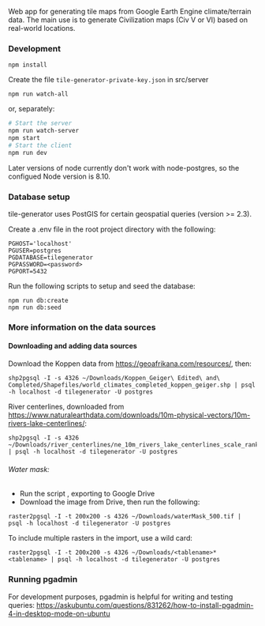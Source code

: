 Web app for generating tile maps from Google Earth Engine climate/terrain data. The main use is to generate Civilization maps (Civ V or VI) based on real-world locations.

### Development

```
npm install
```

Create the file `tile-generator-private-key.json` in src/server

```
npm run watch-all
```

or, separately:

```sh
# Start the server
npm run watch-server
npm start
# Start the client
npm run dev
```

Later versions of node currently don't work with node-postgres, so the configued Node version is 8.10.

### Database setup

tile-generator uses PostGIS for certain geospatial queries (version >= 2.3).

Create a .env file in the root project directory with the following:

```
PGHOST='localhost'
PGUSER=postgres
PGDATABASE=tilegenerator
PGPASSWORD=<password>
PGPORT=5432
```

Run the following scripts to setup and seed the database:

```
npm run db:create
npm run db:seed
```

### More information on the data sources

#### Downloading and adding data sources

Download the Koppen data from https://geoafrikana.com/resources/, then:

```
shp2pgsql -I -s 4326 ~/Downloads/Koppen_Geiger\ Edited\ and\ Completed/Shapefiles/world_climates_completed_koppen_geiger.shp | psql -h localhost -d tilegenerator -U postgres
```

River centerlines, downloaded from https://www.naturalearthdata.com/downloads/10m-physical-vectors/10m-rivers-lake-centerlines/:

```
shp2pgsql -I -s 4326 ~/Downloads/river_centerlines/ne_10m_rivers_lake_centerlines_scale_rank.shp | psql -h localhost -d tilegenerator -U postgres
```

###### Water mask:

- Run the script [](https://code.earthengine.google.com/67d5310441e9d02d8e630167d87f5070), exporting to Google Drive
- Download the image from Drive, then run the following:

```
raster2pgsql -I -t 200x200 -s 4326 ~/Downloads/waterMask_500.tif | psql -h localhost -d tilegenerator -U postgres
```

To include multiple rasters in the import, use a wild card:

```
raster2pgsql -I -t 200x200 -s 4326 ~/Downloads/<tablename>* <tablename> | psql -h localhost -d tilegenerator -U postgres
```

### Running pgadmin

For development purposes, pgadmin is helpful for writing and testing queries:
https://askubuntu.com/questions/831262/how-to-install-pgadmin-4-in-desktop-mode-on-ubuntu
